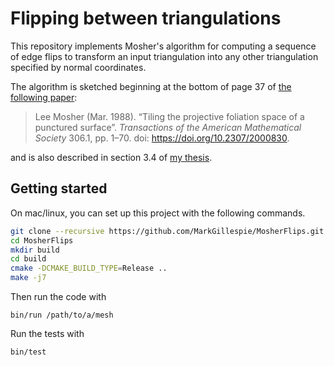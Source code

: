 # Flipping between triangulations

This repository implements Mosher's algorithm for computing a sequence of edge flips to transform an input triangulation into any other triangulation specified by normal coordinates.

The algorithm is sketched beginning at the bottom of page 37 of [the following paper](https://doi.org/10.2307/2000830):

> Lee Mosher (Mar. 1988). “Tiling the projective foliation space of a punctured surface”.
> _Transactions of the American Mathematical Society_ 306.1, pp. 1–70.
> doi: https://doi.org/10.2307/2000830.

and is also described in section 3.4 of [my thesis](https://markjgillespie.com/Research/Thesis/thesis.pdf).



## Getting started
On mac/linux, you can set up this project with the following commands.
```bash
git clone --recursive https://github.com/MarkGillespie/MosherFlips.git
cd MosherFlips
mkdir build
cd build
cmake -DCMAKE_BUILD_TYPE=Release ..
make -j7
```

Then run the code with
```
bin/run /path/to/a/mesh
```

Run the tests with
```
bin/test
```
